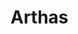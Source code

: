 

# Arthas

<!-- 


Java线上问题排查神器Arthas快速上手与原理浅谈 
https://mp.weixin.qq.com/s/s3qtr5hpB7Q3-Tu60R8gxA

还在为 Arthas 命令头疼？ 来看看这个插件吧！ 
https://mp.weixin.qq.com/s/OZT1wIfmzSa5TiMIbmZ5aQ
-->
